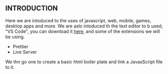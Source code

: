 ## INTRODUCTION

Here we are intoduced to the uses of javascript, web, mobile, games, desktop apps and more. We are aslo intoduced th the text editor to b used, "VS Code", you can download it [here](https://code.visualstudio.com/download), and some of the extensions we will be using.

- Prettier
- Live Server

We thn go one to create a basic html boiler plate and link a JavasScript file to it.
